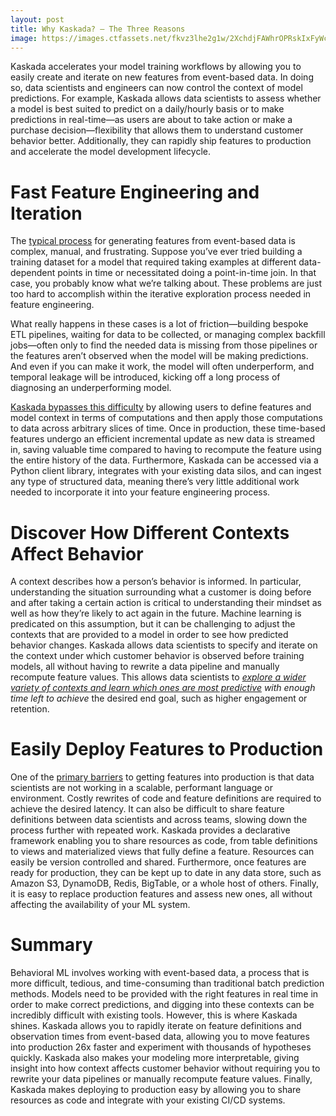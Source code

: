 ```yaml
---
layout: post
title: Why Kaskada? – The Three Reasons
image: https://images.ctfassets.net/fkvz3lhe2g1w/2XchdjFAWhrOPRskIxFyWc/c1fa37941af7eb93573d2046c6299425/Copy_of_Why_Kaskada_____For_Data_Scientists.png?w=2880
---
```

Kaskada accelerates your model training workflows by allowing you to easily create and iterate on new features from event-based data. In doing so, data scientists and engineers can now control the context of model predictions. For example, Kaskada allows data scientists to assess whether a model is best suited to predict on a daily/hourly basis or to make predictions in real-time—as users are about to take action or make a purchase decision—flexibility that allows them to understand customer behavior better. Additionally, they can rapidly ship features to production and accelerate the model development lifecycle.

# Fast Feature Engineering and Iteration

The  [typical process](/2022/05/01/why-you-need-a-unified-feature-engine-not-a-unified-compute-model.html)  for generating features from event-based data is complex, manual, and frustrating. Suppose you’ve ever tried building a training dataset for a model that required taking examples at different data-dependent points in time or necessitated doing a point-in-time join. In that case, you probably know what we’re talking about. These problems are just too hard to accomplish within the iterative exploration process needed in feature engineering.

What really happens in these cases is a lot of friction—building bespoke ETL pipelines, waiting for data to be collected, or managing complex backfill jobs—often only to find the needed data is missing from those pipelines or the features aren’t observed when the model will be making predictions. And even if you can make it work, the model will often underperform, and temporal leakage will be introduced, kicking off a long process of diagnosing an underperforming model.

[Kaskada bypasses this difficulty](/2022/09/01/6-factors-to-consider-when-evaluating-a-new-ml-tool.html)  by allowing users to define features and model context in terms of computations and then apply those computations to data across arbitrary slices of time. Once in production, these time-based features undergo an efficient incremental update as new data is streamed in, saving valuable time compared to having to recompute the feature using the entire history of the data. Furthermore, Kaskada can be accessed via a Python client library, integrates with your existing data silos, and can ingest any type of structured data, meaning there’s very little additional work needed to incorporate it into your feature engineering process.

# Discover How Different Contexts Affect Behavior

A context describes how a person’s behavior is informed. In particular, understanding the situation surrounding what a customer is doing before and after taking a certain action is critical to understanding their mindset as well as how they’re likely to act again in the future. Machine learning is predicated on this assumption, but it can be challenging to adjust the contexts that are provided to a model in order to see how predicted behavior changes. Kaskada allows data scientists to specify and iterate on the context under which customer behavior is observed before training models, all without having to rewrite a data pipeline and manually recompute feature values. This allows data scientists to  [_explore a wider variety of contexts and learn which ones are most predictive_](/2022/12/02/discover-how-different-model-contexts-affect-behavior) _with enough time left to achieve_  the desired end goal, such as higher engagement or retention.

# Easily Deploy Features to Production

One of the  [primary barriers](/2022/07/15/why-data-engineers-need-kaskada)  to getting features into production is that data scientists are not working in a scalable, performant language or environment. Costly rewrites of code and feature definitions are required to achieve the desired latency. It can also be difficult to share feature definitions between data scientists and across teams, slowing down the process further with repeated work. Kaskada provides a declarative framework enabling you to share resources as code, from table definitions to views and materialized views that fully define a feature. Resources can easily be version controlled and shared. Furthermore, once features are ready for production, they can be kept up to date in any data store, such as Amazon S3, DynamoDB, Redis, BigTable, or a whole host of others. Finally, it is easy to replace production features and assess new ones, all without affecting the availability of your ML system.

# Summary

Behavioral ML involves working with event-based data, a process that is more difficult, tedious, and time-consuming than traditional batch prediction methods. Models need to be provided with the right features in real time in order to make correct predictions, and digging into these contexts can be incredibly difficult with existing tools. However, this is where Kaskada shines. Kaskada allows you to rapidly iterate on feature definitions and observation times from event-based data, allowing you to move features into production 26x faster and experiment with thousands of hypotheses quickly. Kaskada also makes your modeling more interpretable, giving insight into how context affects customer behavior without requiring you to rewrite your data pipelines or manually recompute feature values. Finally, Kaskada makes deploying to production easy by allowing you to share resources as code and integrate with your existing CI/CD systems.